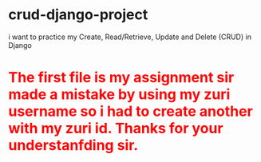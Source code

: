 # crud-django-project
i want to practice my Create, Read/Retrieve, Update and Delete (CRUD) in Django

<h1 style="color:red">The first file is my assignment sir made a mistake by using my zuri username so i had to create another with my zuri id. Thanks for your understanfding sir.</h1>
